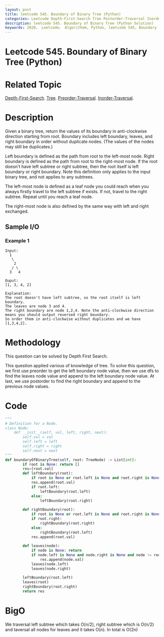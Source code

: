 ```yaml
---
layout: post
title: leetcode 545. Boundary of Binary Tree (Python)
categories: Leetcode Depth-First-Search Tree Postorder-Traversal Inorder-Traversal
description: leetcode 545. Boundary of Binary Tree (Python Solution)
keywords: 2020， Leetcode， Algorithem, Python, leetcode 545, Boundary of Binary Tree, zhenyu, Depth-First-Search, DFS, Depth First Search, Tree, tree
---
```


# Leetcode 545. Boundary of Binary Tree (Python)

# Related Topic
<a href="/categories/#Depth-First-Search" target="_blank"> Depth-First-Search</a>.
<a href="/categories/#Tree" target="_blank"> Tree</a>.
<a href="/categories/#Preorder-Traversal" target="_blank"> Preorder-Traversal</a>.
<a href="/categories/#Inorder-Traversal" target="_blank"> Inorder-Traversal</a>.

# Description

Given a binary tree, return the values of its boundary in anti-clockwise direction starting from root. Boundary includes left boundary, leaves, and right boundary in order without duplicate nodes.  (The values of the nodes may still be duplicates.)

Left boundary is defined as the path from root to the left-most node. Right boundary is defined as the path from root to the right-most node. If the root doesn't have left subtree or right subtree, then the root itself is left boundary or right boundary. Note this definition only applies to the input binary tree, and not applies to any subtrees.

The left-most node is defined as a leaf node you could reach when you always firstly travel to the left subtree if exists. If not, travel to the right subtree. Repeat until you reach a leaf node.

The right-most node is also defined by the same way with left and right exchanged.

## Sample I/O
### Example 1
```
Input:
  1
   \
    2
   / \
  3   4

Ouput:
[1, 3, 4, 2]

Explanation:
The root doesn't have left subtree, so the root itself is left boundary.
The leaves are node 3 and 4.
The right boundary are node 1,2,4. Note the anti-clockwise direction means you should output reversed right boundary.
So order them in anti-clockwise without duplicates and we have [1,3,4,2].
```


# Methodology
This question can be solved by Depth First Search. 

This question applied various of knowledge of tree. To solve this question, we first use preorder to get the left boundary node value, then we use dfs to find the leaves node value and append to the left boundary node value. At last, we use postorder to find the right boundary and append to the previous node values.

# Code
```python
"""
# Definition for a Node.
class Node:
    def __init__(self, val, left, right, next):
        self.val = val
        self.left = left
        self.right = right
        self.next = next
"""
def boundaryOfBinaryTree(self, root: TreeNode) -> List[int]:
        if root is None: return []
        res=[root.val]
        def leftBoundary(root):
            if root is None or root.left is None and root.right is None: return
            res.append(root.val)
            if root.left:
                leftBoundary(root.left)
            else:
                leftBoundary(root.right)
            
        def rightBoundary(root):
            if root is None or root.left is None and root.right is None: return
            if root.right:
                rightBoundary(root.right)
            else:
                rightBoundary(root.left)
            res.append(root.val)
            
        def leaves(node):
            if node is None: return
            if node.left is None and node.right is None and node != root:
                res.append(node.val)
            leaves(node.left)
            leaves(node.right)
        
        leftBoundary(root.left)
        leaves(root)
        rightBoundary(root.right)
        return res

```
# BigO
We traversal left subtree which takes O(n/2), right subtree which is O(n/2) and taversal all nodes for leaves and it takes O(n). In total is O(2n)
